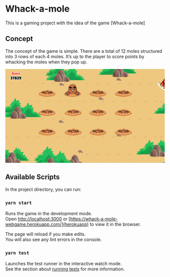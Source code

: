 # Whack-a-mole

This is a gaming project with the idea of the game [Whack-a-mole]

## Concept

The concept of the game is simple. There are a total of 12 moles structured into 3 rows of each 4
moles. It’s up to the player to score points by whacking the moles when they pop up.

![alt text](gameImage.png)

## Available Scripts

In the project directory, you can run:

### `yarn start`

Runs the game in the development mode.\
Open [http://localhost:3000](http://localhost:3000) or [https://whack-a-mole-webgame.herokuapp.com/](herokuapp) to view it in the browser.

The page will reload if you make edits.\
You will also see any lint errors in the console.

### `yarn test`

Launches the test runner in the interactive watch mode.\
See the section about [running tests](https://facebook.github.io/create-react-app/docs/running-tests) for more information.
